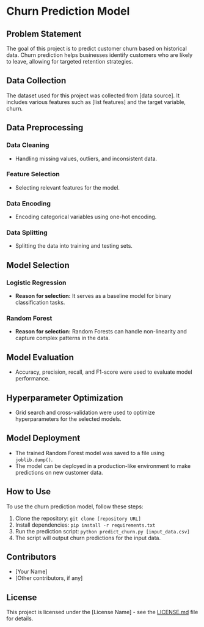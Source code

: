 # Churn Prediction Model

## Problem Statement

The goal of this project is to predict customer churn based on historical data. Churn prediction helps businesses identify customers who are likely to leave, allowing for targeted retention strategies.

## Data Collection

The dataset used for this project was collected from [data source]. It includes various features such as [list features] and the target variable, churn.

## Data Preprocessing

### Data Cleaning
- Handling missing values, outliers, and inconsistent data.

### Feature Selection
- Selecting relevant features for the model.

### Data Encoding
- Encoding categorical variables using one-hot encoding.

### Data Splitting
- Splitting the data into training and testing sets.

## Model Selection

### Logistic Regression
- **Reason for selection:** It serves as a baseline model for binary classification tasks.

### Random Forest
- **Reason for selection:** Random Forests can handle non-linearity and capture complex patterns in the data.

## Model Evaluation

- Accuracy, precision, recall, and F1-score were used to evaluate model performance.

## Hyperparameter Optimization

- Grid search and cross-validation were used to optimize hyperparameters for the selected models.

## Model Deployment

- The trained Random Forest model was saved to a file using `joblib.dump()`.
- The model can be deployed in a production-like environment to make predictions on new customer data.

## How to Use

To use the churn prediction model, follow these steps:

1. Clone the repository: `git clone [repository URL]`
2. Install dependencies: `pip install -r requirements.txt`
3. Run the prediction script: `python predict_churn.py [input_data.csv]`
4. The script will output churn predictions for the input data.

## Contributors

- [Your Name]
- [Other contributors, if any]

## License

This project is licensed under the [License Name] - see the [LICENSE.md](LICENSE.md) file for details.
